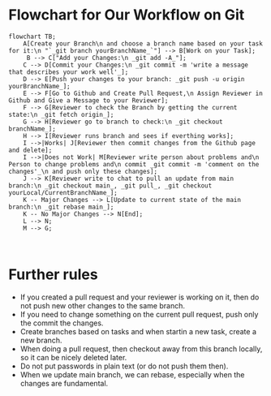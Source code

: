 # Flowchart for Our Workflow on Git
```mermaid
flowchart TB;
    A[Create your Branch\n and choose a branch name based on your task for it:\n "`_git branch yourBranchName_`"] --> B[Work on your Task];
     B --> C["Add your Changes:\n _git add -A_"];
    C --> D[Commit your Changes:\n _git commit -m 'write a message that describes your work well'_];
    D --> E[Push your changes to your branch: _git push -u origin yourBranchName_];
    E --> F[Go to Github and Create Pull Request,\n Assign Reviewer in Github and Give a Message to your Reviewer];
    F --> G[Reviewer to check the Branch by getting the current state:\n _git fetch origin_];
    G --> H[Reviewer go to branch to check:\n _git checkout branchName_];
    H --> I[Reviewer runs branch and sees if everthing works];
    I -->|Works| J[Reviewer then commit changes from the Github page and delete];
    I -->|Does not Work| M[Reviewer write person about problems and\n Person to change problems and\n commit _git commit -m 'comment on the changes'_\n and push only these changes];
    J --> K[Reviewer write to chat to pull an update from main branch:\n _git checkout main_, _git pull_, _git checkout yourLocal/CurrentBranchName_];
    K -- Major Changes --> L[Update to current state of the main branch:\n _git rebase main_];
    K -- No Major Changes --> N[End];
    L --> N;
    M --> G;
    
   

```
# Further rules

*  If you created a pull request and your reviewer is working on it, then do not push new other changes to the same branch.
*  If you need to change something on the current pull request, push only the commit the changes.
*  Create branches based on tasks and when startin a new task, create a new branch.
*  When doing a pull request, then checkout away from this branch locally, so it can be nicely deleted later.
*  Do not put passwords in plain text (or do not push them then).
*  When we update main branch, we can rebase, especially when the changes are fundamental.

